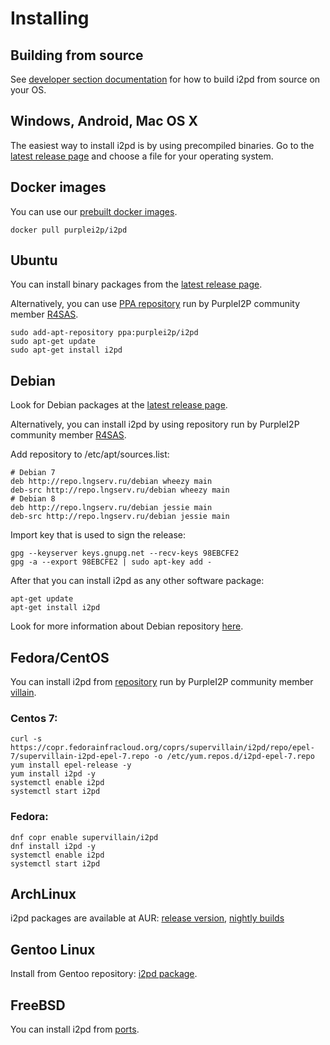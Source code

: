 Installing
==========

Building from source
--------------------

See [developer section documentation](../devs/building/requirements.md) for how to build i2pd from source on your OS.


Windows, Android, Mac OS X  
--------------------------

The easiest way to install i2pd is by using precompiled binaries. 
Go to the [latest release page](https://github.com/PurpleI2P/i2pd/releases/latest) and choose a file for your operating system.


## Docker images

You can use our [prebuilt docker images](https://hub.docker.com/r/purplei2p/i2pd/).

    docker pull purplei2p/i2pd


## Ubuntu

You can install binary packages from the [latest release page](https://github.com/PurpleI2P/i2pd/releases/latest). 

Alternatively, you can use [PPA repository](https://launchpad.net/~purplei2p/+archive/ubuntu/i2pd) run by PurpleI2P community member [R4SAS](https://twitter.com/i2pr4sas).

    sudo add-apt-repository ppa:purplei2p/i2pd
    sudo apt-get update
    sudo apt-get install i2pd


## Debian

Look for Debian packages at the [latest release page](https://github.com/PurpleI2P/i2pd/releases/latest).

Alternatively, you can install i2pd by using repository run by PurpleI2P community member [R4SAS](https://twitter.com/i2pr4sas).

Add repository to /etc/apt/sources.list:

    # Debian 7
    deb http://repo.lngserv.ru/debian wheezy main
    deb-src http://repo.lngserv.ru/debian wheezy main
    # Debian 8
    deb http://repo.lngserv.ru/debian jessie main
    deb-src http://repo.lngserv.ru/debian jessie main

Import key that is used to sign the release:

    gpg --keyserver keys.gnupg.net --recv-keys 98EBCFE2
    gpg -a --export 98EBCFE2 | sudo apt-key add -

After that you can install i2pd as any other software package:

    apt-get update
    apt-get install i2pd

Look for more information about Debian repository [here](https://repo.lngserv.ru/.help/readme.txt).

## Fedora/CentOS

You can install i2pd from [repository](https://copr.fedorainfracloud.org/coprs/supervillain/i2pd/) 
run by PurpleI2P community member [villain](https://twitter.com/el_villano_loco).

### Centos 7:

    curl -s https://copr.fedorainfracloud.org/coprs/supervillain/i2pd/repo/epel-7/supervillain-i2pd-epel-7.repo -o /etc/yum.repos.d/i2pd-epel-7.repo
    yum install epel-release -y
    yum install i2pd -y
    systemctl enable i2pd
    systemctl start i2pd

### Fedora:

    dnf copr enable supervillain/i2pd
    dnf install i2pd -y
    systemctl enable i2pd
    systemctl start i2pd


## ArchLinux

i2pd packages are available at AUR: [release version](https://aur.archlinux.org/packages/i2pd/),
[nightly builds](https://aur.archlinux.org/packages/i2pd-git/)

## Gentoo Linux

Install from Gentoo repository: [i2pd package](https://packages.gentoo.org/packages/net-vpn/i2pd).


FreeBSD
-------

You can install i2pd from [ports](https://www.freshports.org/security/i2pd/).

